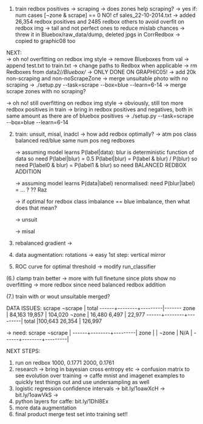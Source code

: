 
1. train redbox positives
   -> scraping
      -> does zones help scraping?
	 -> yes if: num cases [¬zone & scrape] == 0
	    NO! cf sales_22-10-2014.txt
      -> added 26,354 redbox positives
         and 2485 redbox others to avoid overfit on redbox img
      -> tail and not perfect ones to reduce mislab chances
      -> threw it in Bluebox/raw_data/dump, deleted jpgs in CorrRedbox
         -> copied to graphic08 too

NEXT:	 
   -> oh no! overfitting on redbox img style
      -> remove Blueboxes from val
      -> append test.txt to train.txt
      -> change paths to Redbox when applicable
      -> rm Redboxes from data2/*/Bluebox/*
         -> ONLY DONE ON GRAPHIC05!
      -> add 20k non-scraping and non-noScrapeZone
      -> merge unsuitable photo with no scraping
         -> ./setup.py --task=scrape --box=blue --learn=6-14
      -> merge scrape zones with no scraping?
      
   -> oh no! still overfitting on redbox img style
      -> obviously, still ton more redbox positives in train
      -> bring in redbox positives and negatives, both in same amount
         as there are of bluebox positives
	 -> ./setup.py --task=scrape --box=blue --learn=6-14

2. train: unsuit, misal, inadcl
   -> how add redbox optimally?
      -> atm pos class balanced red/blue
             same num pos neg redboxes
   
      -> assuming model learns P(label|data):
      	 blur is deterministic function of data
         so need P(label|blur) = 0.5
         P(label|blur) = P(label & blur) / P(blur)
	 so need P(label0 & blur) = P(label1 & blur)
	 so need BALANCED REDBOX ADDITION
	 
      -> assuming model learns P(data|label) renormalised:
      	 need P(blur|label) = ... ?
         ?? Raz

      -> if optimal for redbox class imbalance == blue imbalance, then
         what does that mean?

   -> unsuit

   -> misal

3. rebalanced gradient
   -> 

4. data augmentation: rotations
   -> easy 1st step: vertical mirror

   
5. ROC curve for optimal threshold
   -> modify run_classifier

   
(6.) clamp train better
   -> more with full finetune since plots show no overfitting
   -> more redbox since need balanced redbox addition


(7.) train with or wout unsuitable merged?

   

DATA ISSUES:
        scrape   ¬scrape | total
------+--------+---------|-------
zone  | 84,163   19,857  | 104,020
¬zone | 16,480    6,497  |  22,977
------+--------+---------|
total |100,643   26,354  | 126,997     

-> need:
        scrape   ¬scrape |
------+--------+---------|
zone  |                  |
¬zone |  N/A             |
------+--------+---------|




NEXT STEPS:
1) run on redbox
   1000, 0.1771
   2000, 0.1761
2) research
   -> bring in bayesian cross entropy etc
   -> confusion matrix to see evolution over training
   -> caffe mnist and imagenet examples to quickly test things out
   and use undersampling as well
3) logistic regression confidence intervals
   -> bit.ly/1oawXcH
   -> bit.ly/1oawVkS
   ->
4) python layers for caffe: bit.ly/1Dhl8Ex
5) more data augmentation
6) final product merge test set into training set!!
   


